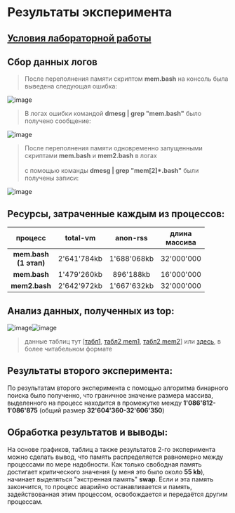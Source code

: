 # Результаты эксперимента	

## [Условия лабораторной работы](./Experiment.md)

## Сбор данных логов 	

> После переполнения памяти скриптом **mem.bash** на консоль была выведена следующая ошибка:

![image](https://user-images.githubusercontent.com/71635718/100548169-fce27d80-327b-11eb-8b88-7f74dc7f4dfb.png)	


> В логах ошибки командой **dmesg | grep "mem.bash"** было получено сообщение:

![image](https://user-images.githubusercontent.com/71635718/100548212-31563980-327c-11eb-9375-f9835dc7709d.png)	


> После переполнения памяти одновременно запущенными скриптами **mem.bash** и **mem2.bash** в логах <br>	
с помощью команды **dmesg | grep "mem[2]*.bash"** были получены записи:

![image](https://user-images.githubusercontent.com/71635718/100549804-30c2a080-3286-11eb-9d41-cb226842043c.png)	


## Ресурсы, затраченные каждым из процессов:	

|          процесс         |   total-vm  |   anon-rss  | длина<br>массива  |	
|:------------------------:|:-----------:|:-----------:|:-----------------:|	
| **mem.bash<br>(1 этап)** | 2'641'784kb | 1'688'068kb |     32'000'000    |	
|       **mem.bash**       | 1'479'260kb |  896'188kb  |     16'000'000    |	
|       **mem2.bash**      | 2'642'972kb | 1'667'632kb |     32'000'000    |	


## Анализ данных, полученных из top:	
![image](https://user-images.githubusercontent.com/71635718/100557397-efe47f00-32b9-11eb-85e8-884791184b60.png)![image](https://user-images.githubusercontent.com/71635718/100558133-17d5e180-32be-11eb-85fd-b5780fa7a8fe.png)	

> данные таблиц тут [[табл1](https://github.com/VitalDikov/ITMO-Projects-OS/blob/master/lab5/exp1/table1), [табл2 mem1](https://github.com/VitalDikov/ITMO-Projects-OS/blob/master/lab5/exp1/table1_1), [табл2 mem2](https://github.com/VitalDikov/ITMO-Projects-OS/blob/master/lab5/exp1/table1_2)] или [здесь](https://docs.google.com/spreadsheets/d/1HLdAqzLY6ojRUSsi68wGGaFyfhxTBNpa3wSHKE-CfCo/edit#gid=0), в более читабельном формате	
## Результаты второго эксперимента:	
По результатам второго эксперимента с помощью алгоритма бинарного поиска было полученно, что граничное значение размера массива, выделенного на процесс находится в промежутке между **1'086'812-1'086'875** (общий размер **32'604'360-32'606'350**)	

## Обработка результатов и выводы: 	
На основе графиков, таблиц а также результатов 2-го эксперимента можно сделать вывод, что память распределяется равномерно между процессами по мере надобности. Как только свободная память достигает критического значения (у меня это было около **55 kb**), начинает выделяться "экстренная память" **swap**. Если и эта память закончится, то процесс аварийно останавливается и память, задействованная этим процессом, освобождается и передаётся другим процессам. 
